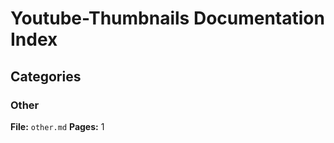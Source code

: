# Youtube-Thumbnails Documentation Index

## Categories

### Other
**File:** `other.md`
**Pages:** 1
